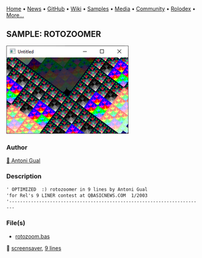 [Home](https://qb64.com) • [News](../../news.md) • [GitHub](../../github.md) • [Wiki](../../wiki.md) • [Samples](../../samples.md) • [Media](../../media.md) • [Community](../../community.md) • [Rolodex](../../rolodex.md) • [More...](../../more.md)

## SAMPLE: ROTOZOOMER

![screenshot.png](img/screenshot.png)

### Author

[🐝 Antoni Gual](../antoni-gual.md) 

### Description

```text
' OPTIMIZED  :) rotozoomer in 9 lines by Antoni Gual
'for Rel's 9 LINER contest at QBASICNEWS.COM  1/2003
'------------------------------------------------------------------------
```

### File(s)

* [rotozoom.bas](src/rotozoom.bas)

🔗 [screensaver](../screensaver.md), [9 lines](../9-lines.md)
